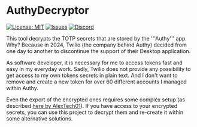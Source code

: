 # AuthyDecryptor

[![License: MIT](https://img.shields.io/badge/License-MIT-yellow.svg?style=for-the-badge)](LICENSE)
[![Issues](https://img.shields.io/github/issues/florian-berger/AuthyDecryptor?logo=github&style=for-the-badge)](https://github.com/florian-berger/AuthyDecryptor)
[![Discord](https://img.shields.io/discord/302523634075828226?label=Discord&logo=discord&style=for-the-badge)](https://ultgmng.de/discord)

This tool decrypts the TOTP secrets that are stored by the '''Authy''' app. Why? Because in 2024, Twilio (the company behind Authy) decided from one day to another to discontinue the support of their Desktop application.

As software developer, it is necessary for me to access tokens fast and easy in my everyday work. Sadly, Twilio does not provide any possibility to get access to my own tokens secrets in plain text. And I don't want to remove and create a new token for over 60 different accounts I managed within Authy.

Even the export of the encrypted ones requires some complex setup (as described [here by AlexTech01](https://github.com/AlexTech01/Authy-iOS-MiTM/)). If you have access to your encrypted secrets, you can use this project to decrypt them and re-create it within some alternative solutions.